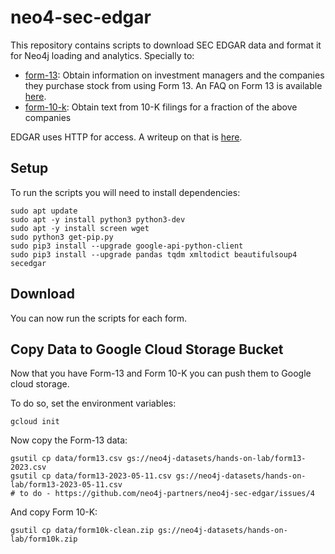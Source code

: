# neo4-sec-edgar
This repository contains scripts to download SEC EDGAR data and format it for Neo4j loading and analytics. Specially to:

* [form-13](form-13): Obtain information on investment managers and the companies they purchase stock from using Form 13. An FAQ on Form 13 is available [here](https://www.sec.gov/divisions/investment/13ffaq.htm).
* [form-10-k](form-10-k): Obtain text from 10-K filings for a fraction of the above companies

EDGAR uses HTTP for access.  A writeup on that is [here](https://www.sec.gov/edgar/searchedgar/accessing-edgar-data.htm).

## Setup
To run the scripts you will need to install dependencies:

    sudo apt update
    sudo apt -y install python3 python3-dev
    sudo apt -y install screen wget
    sudo python3 get-pip.py
    sudo pip3 install --upgrade google-api-python-client
    sudo pip3 install --upgrade pandas tqdm xmltodict beautifulsoup4 secedgar

## Download
You can now run the scripts for each form.

## Copy Data to Google Cloud Storage Bucket
Now that you have Form-13 and Form 10-K you can push them to Google cloud storage.

To do so, set the environment variables:

    gcloud init

Now copy the Form-13 data:

    gsutil cp data/form13.csv gs://neo4j-datasets/hands-on-lab/form13-2023.csv
    gsutil cp data/form13-2023-05-11.csv gs://neo4j-datasets/hands-on-lab/form13-2023-05-11.csv
    # to do - https://github.com/neo4j-partners/neo4j-sec-edgar/issues/4

And copy Form 10-K:

    gsutil cp data/form10k-clean.zip gs://neo4j-datasets/hands-on-lab/form10k.zip
    
